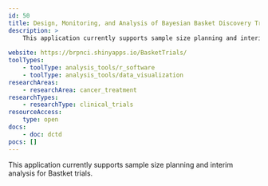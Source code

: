 ```yaml
---
id: 50
title: Design, Monitoring, and Analysis of Bayesian Basket Discovery Trials
description: >
    This application currently supports sample size planning and interim analysis for Bastket trials.
    
website: https://brpnci.shinyapps.io/BasketTrials/
toolTypes:
    - toolType: analysis_tools/r_software
    - toolType: analysis_tools/data_visualization
researchAreas:
    - researchArea: cancer_treatment
researchTypes:
    - researchType: clinical_trials
resourceAccess:
    type: open
docs:
    - doc: dctd
pocs: []        
---
```

This application currently supports sample size planning and interim analysis for Bastket trials.
